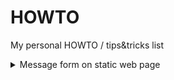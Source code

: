 # HOWTO
My personal HOWTO / tips&amp;tricks list


<details><summary> Message form on static web page </summary>
<p>

TODO: write my scripts here

</p>
</details>

